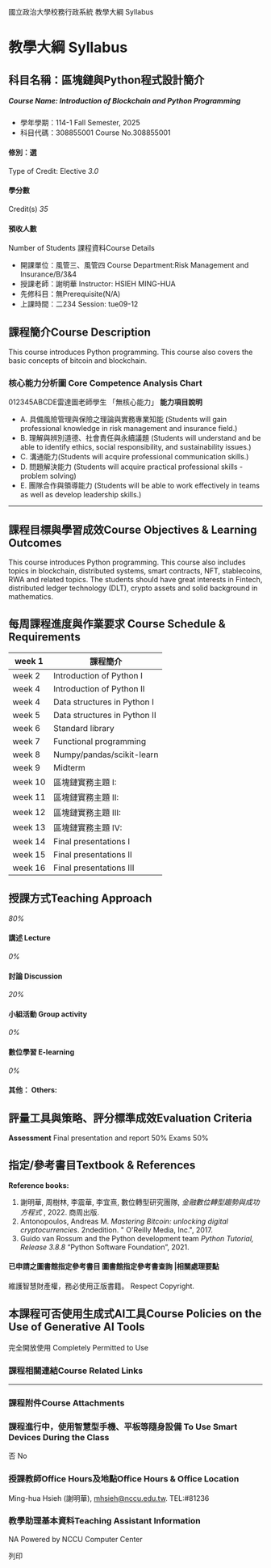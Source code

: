 國立政治大學校務行政系統 教學大綱 Syllabus
# 教學大綱 Syllabus
##  科目名稱：區塊鏈與Python程式設計簡介
#####  Course Name: Introduction of Blockchain and Python Programming
  * 學年學期：114-1 Fall Semester, 2025 
  * 科目代碼：308855001 Course No.308855001


#### 修別：選
Type of Credit: Elective 
_3.0_
#### 學分數
Credit(s)
_35_
#### 預收人數
Number of Students
課程資料Course Details
  * 開課單位：風管三、風管四 Course Department:Risk Management and Insurance/B/3&4 
  * 授課老師：謝明華 Instructor: HSIEH MING-HUA 
  * 先修科目：無Prerequisite(N/A)
  * 上課時間：二234 Session: tue09-12 


##  課程簡介Course Description
This course introduces Python programming.
This course also covers the basic concepts of bitcoin and blockchain. 
###  核心能力分析圖 Core Competence Analysis Chart
012345ABCDE雷達圖老師學生
「無核心能力」 
**能力項目說明**
  * A. 具備風險管理與保險之理論與實務專業知能 (Students will gain professional knowledge in risk management and insurance field.)
  * B. 理解與辨別道德、社會責任與永續議題 (Students will understand and be able to identify ethics, social responsibility, and sustainability issues.)
  * C. 溝通能力(Students will acquire professional communication skills.)
  * D. 問題解決能力 (Students will acquire practical professional skills - problem solving)
  * E. 團隊合作與領導能力 (Students will be able to work effectively in teams as well as develop leadership skills.)


* * *
##  課程目標與學習成效Course Objectives & Learning Outcomes 
This course introduces Python programming. This course also includes topics in blockchain, distributed systems, smart contracts, NFT, stablecoins, RWA and related topics. The students should have great interests in Fintech, distributed ledger technology (DLT), crypto assets and solid background in mathematics.
##  每周課程進度與作業要求 Course Schedule & Requirements
week 1 |  課程簡介  
---|---  
week 2 |  Introduction of Python I  
week 4 |  Introduction of Python II  
week 4 |  Data structures in Python I  
week 5  |  Data structures in Python II  
week 6  |  Standard library  
week 7 |  Functional programming  
week 8 |  Numpy/pandas/scikit-learn  
week 9 |  Midterm  
week 10  |  區塊鏈實務主題 I:   
week 11  |  區塊鏈實務主題 II:   
week 12  |  區塊鏈實務主題 III:   
week 13  |  區塊鏈實務主題 IV:  
week 14  | Final presentations I  
week 15  |  Final presentations II  
week 16  |  Final presentations III  
##  授課方式Teaching Approach
_80%_
####  講述 Lecture
_0%_
####  討論 Discussion
_20%_
####  小組活動 Group activity
_0%_
####  數位學習 E-learning
_0%_
####  其他： Others:
##  評量工具與策略、評分標準成效Evaluation Criteria
**Assessment**
Final presentation and report 50%
Exams 50%
##  指定/參考書目Textbook & References
**Reference books:**
  1. 謝明華, 周樹林, 李震華, 李宜熹, 數位轉型研究團隊, _金融數位轉型趨勢與成功方程式_ , 2022. 商周出版.
  2. Antonopoulos, Andreas M. _Mastering Bitcoin: unlocking digital cryptocurrencies_. 2ndedition. " O'Reilly Media, Inc.", 2017.
  3. Guido van Rossum and the Python development team _Python Tutorial, Release 3.8.8_ “Python Software Foundation”, 2021.


####  已申請之圖書館指定參考書目  圖書館指定參考書查詢 |相關處理要點
維護智慧財產權，務必使用正版書籍。 Respect Copyright.
##  本課程可否使用生成式AI工具Course Policies on the Use of Generative AI Tools
完全開放使用 Completely Permitted to Use
###  課程相關連結Course Related Links
* * *
###  課程附件Course Attachments
###  課程進行中，使用智慧型手機、平板等隨身設備 To Use Smart Devices During the Class
否  No
###  授課教師Office Hours及地點Office Hours & Office Location
Ming-hua Hsieh (謝明華), mhsieh@nccu.edu.tw. TEL:#81236
###  教學助理基本資料Teaching Assistant Information
NA
Powered by NCCU Computer Center
  
列印
